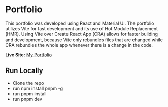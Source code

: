 # Portfolio

This portfolio was developed using React and Material UI. The portfolio utilizes Vite for fast development and its use of Hot Module Replacement (HMR). Using Vite over Create React App (CRA) allows for faster building and development, because Vite only rebundles files that are changed while CRA rebundles the whole app whenever there is a change in the code. 

**Live Site:** [My Portfolio](https://alex-zelinsky-portfolio.vercel.app/)

## Run Locally

- Clone the repo
- run npm install pnpm -g
- run pnpm install
- run pnpm dev
